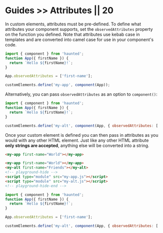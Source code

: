 # Guides >> Attributes || 20

<style data-helmet>
  html { --playground-ide-height: 210px; }
</style>

In custom elements, attributes must be pre-defined. To define what attributes your component supports, set the `observedAttributes` property on the function you defined. Note that attributes use kebab case in templates and are converted into camel case for use in your component's code.

```js playground attributes my-app.js
import { component } from 'haunted';
function App({ firstName }) {
  return `Hello ${firstName}!`;
}

App.observedAttributes = ['first-name'];

customElements.define('my-app', component(App));
```

Alternatively, you can pass `observedAttributes` as an option to `component()`:

```js
import { component } from 'haunted';
function App({ firstName }) {
  return `Hello ${firstName}!`;
}

customElements.define('my-alt', component(App, { observedAttributes: ['first-name'] }));
```

Once your custom element is defined you can then pass in attributes as you would with any other HTML element. Just like any other HTML attribute **only strings are accepted**, anything else will be converted into a string.

```html
<my-app first-name="World"></my-app>
```

```html playground-file attributes index.html
<my-app first-name="World"></my-app>
<my-alt first-name="Friends"></my-alt>
<!-- playground-hide -->
<script type="module" src="my-app.js"></script>
<script type="module" src="my-alt.js"></script>
<!-- playground-hide-end -->
```

```js playground-file attributes my-alt.js
import { component } from 'haunted';
function App({ firstName }) {
  return `Hello ${firstName}!`;
}

App.observedAttributes = ['first-name'];

customElements.define('my-alt', component(App, { observedAttributes: ['first-name'] }));
```
